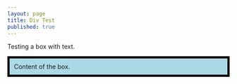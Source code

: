 ```yaml
---
layout: page
title: Div Test
published: true
---
```


Testing a box with text.

<style>
.myDiv {
  border: 5px solid black;
  background-color: lightblue;
  padding: 10px;
}
</style>

<div class="myDiv">
Content of the box.
</div>
